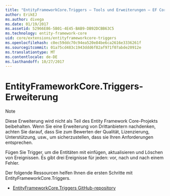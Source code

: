 ```yaml
---
title: "EntityFrameworkCore.Triggers – Tools und Erweiterungen – EF Core"
author: ErikEJ
ms.author: divega
ms.date: 01/19/2017
ms.assetid: 52966E86-5B01-4E45-BAB9-DB92DCBB63C5
ms.technology: entity-framework-core
uid: core/extensions/entityframeworkcore-triggers
ms.openlocfilehash: c0ec59ddc70c94ea520e84be6ca2616e3336261f
ms.sourcegitcommit: 01a75cd483c1943ddd6f82af971f07abde20912e
ms.translationtype: MT
ms.contentlocale: de-DE
ms.lasthandoff: 10/27/2017
---
```

# <a name="entityframeworkcoretriggers-extension"></a>EntityFrameworkCore.Triggers-Erweiterung

> [!NOTE]  
> Diese Erweiterung wird nicht als Teil des Entity Framework Core-Projekts beibehalten. Wenn Sie eine Erweiterung von Drittanbietern nachdenken, achten Sie darauf, dass Sie zum Bewerten der Qualität, Lizenzierung, Unterstützung, usw., um sicherzustellen, dass sie Ihren Anforderungen entsprechen.

Fügen Sie Trigger, um die Entitäten mit einfügen, aktualisieren und Löschen von Ereignissen. Es gibt drei Ereignisse für jeden: vor, nach und nach einem Fehler.

Der folgende Ressourcen helfen Ihnen die ersten Schritte mit EntityFrameworkCore.Triggers.
* [EntityFrameworkCore.Triggers GitHub-repository](https://github.com/NickStrupat/EntityFramework.Triggers/)
